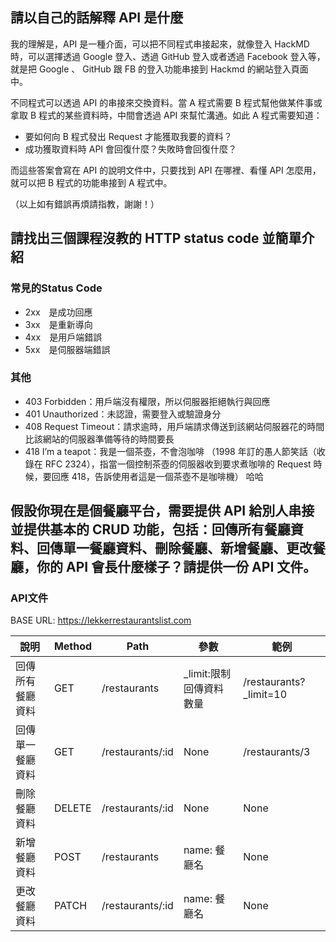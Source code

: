 ## 請以自己的話解釋 API 是什麼

我的理解是，API 是一種介面，可以把不同程式串接起來，就像登入 HackMD 時，可以選擇透過 Google 登入、透過 GitHub 登入或者透過 Facebook 登入等，就是把 Google 、 GitHub 跟 FB 的登入功能串接到 Hackmd 的網站登入頁面中。

不同程式可以透過 API 的串接來交換資料。當 A 程式需要 B 程式幫他做某件事或拿取 B 程式的某些資料時，中間會透過 API 來幫忙溝通。如此 A 程式需要知道：

- 要如何向 B 程式發出 Request 才能獲取我要的資料？
- 成功獲取資料時 API 會回復什麼？失敗時會回復什麼？

而這些答案會寫在 API 的說明文件中，只要找到 API 在哪裡、看懂 API 怎麼用，就可以把 B 程式的功能串接到 A 程式中。

（以上如有錯誤再煩請指教，謝謝！）

## 請找出三個課程沒教的 HTTP status code 並簡單介紹
### 常見的Status Code
- 2xx　是成功回應
- 3xx　是重新導向
- 4xx　是用戶端錯誤
- 5xx　是伺服器端錯誤

### 其他
- 403 Forbidden：用戶端沒有權限，所以伺服器拒絕執行與回應
- 401 Unauthorized：未認證，需要登入或驗證身分
- 408 Request Timeout：請求逾時，用戶端請求傳送到該網站伺服器花的時間比該網站的伺服器準備等待的時間要長
- 418 I’m a teapot：我是一個茶壺，不會泡咖啡
（1998 年訂的愚人節笑話（收錄在 RFC 2324），指當一個控制茶壺的伺服器收到要求煮咖啡的 Request 時候，要回應 418，告訴使用者這是一個茶壺不是咖啡機） 哈哈

## 假設你現在是個餐廳平台，需要提供 API 給別人串接並提供基本的 CRUD 功能，包括：回傳所有餐廳資料、回傳單一餐廳資料、刪除餐廳、新增餐廳、更改餐廳，你的 API 會長什麼樣子？請提供一份 API 文件。

### API文件
BASE URL: https://lekkerrestaurantslist.com

|說明|Method|Path|參數|範例|
|---|---|---|---|---|
|回傳所有餐廳資料|GET|/restaurants|_limit:限制回傳資料數量|/restaurants?_limit=10|
|回傳單一餐廳資料|GET|/restaurants/:id|None|/restaurants/3|
|刪除餐廳資料|DELETE|/restaurants/:id|None|None|
|新增餐廳資料|POST|/restaurants|name: 餐廳名|None|
|更改餐廳資料|PATCH|/restaurants/:id|name: 餐廳名|None|


